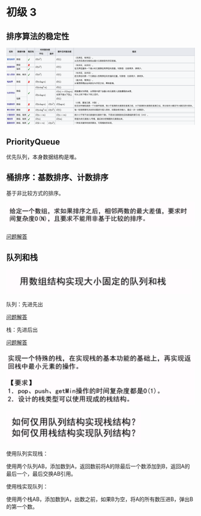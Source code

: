 # 初级 3

## 排序算法的稳定性

![1596468712940](assets/1596468712940.png)

## PriorityQueue

优先队列，本身数据结构是堆。

## 桶排序：基数排序、计数排序

基于非比较方式的排序。

![1596471479146](assets/1596471479146.png)

[问题解答](../src/main/java/lessions/basic_class_01/maxGap/MaxGap.java)

## 队列和栈

![1596474454806](assets/1596474454806.png)

队列：先进先出

[问题解答](../src/main/java/lessions/basic_class_01/stack/StackByArray.java)

栈：先进后出

[问题解答](../src/main/java/lessions/basic_class_01/queue/QueueByArray.java)

![1596476096236](assets/1596476096236.png)

![1596476196475](assets/1596476196475.png)

使用队列实现栈：

使用两个队列AB，添加数到A，返回数前将A的除最后一个数添加到B，返回A的最后一个，最后交换AB引用。

使用栈实现队列：

使用两个栈AB，添加数到A，出数之前，如果B为空，将A的所有数压进B，弹出B的第一个数。

